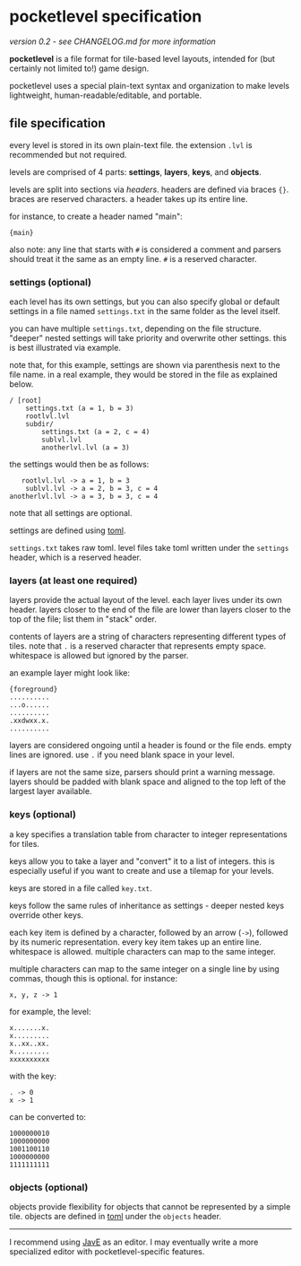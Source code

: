 # pocketlevel specification

*version 0.2 - see CHANGELOG.md for more information*

**pocketlevel** is a file format for tile-based level layouts, intended for (but certainly not limited to!) game design.

pocketlevel uses a special plain-text syntax and organization to make levels lightweight, human-readable/editable, and portable.


## file specification

every level is stored in its own plain-text file. the extension `.lvl` is recommended but not required.

levels are comprised of 4 parts: **settings**, **layers**, **keys**, and **objects**.

levels are split into sections via *headers*. headers are defined via braces `{}`. braces are reserved characters. a header takes up its entire line.

for instance, to create a header named "main":

````
{main}
````

also note: any line that starts with `#` is considered a comment and parsers should treat it the same as an empty line. `#` is a reserved character.

### settings (optional)

each level has its own settings, but you can also specify global or default settings in a file named `settings.txt` in the same folder as the level itself.

you can have multiple `settings.txt`, depending on the file structure. "deeper" nested settings will take priority and overwrite other settings. this is best illustrated via example.

note that, for this example, settings are shown via parenthesis next to the file name. in a real example, they would be stored in the file as explained below.

````
/ [root]
	settings.txt (a = 1, b = 3)
	rootlvl.lvl
	subdir/
		settings.txt (a = 2, c = 4)
		sublvl.lvl
		anotherlvl.lvl (a = 3)
````

the settings would then be as follows:

````
   rootlvl.lvl -> a = 1, b = 3
    sublvl.lvl -> a = 2, b = 3, c = 4
anotherlvl.lvl -> a = 3, b = 3, c = 4
````

note that all settings are optional.

settings are defined using [toml][toml].

`settings.txt` takes raw toml. level files take toml written under the `settings` header, which is a reserved header. 

### layers (at least one required)

layers provide the actual layout of the level. each layer lives under its own header. layers closer to the end of the file are lower than layers closer to the top of the file; list them in "stack" order.

contents of layers are a string of characters representing different types of tiles. note that `.` is a reserved character that represents empty space. whitespace is allowed but ignored by the parser.

an example layer might look like:

````
{foreground}
..........
...o......
..........
.xxdwxx.x.
..........
````

layers are considered ongoing until a header is found or the file ends. empty lines are ignored. use `.` if you need blank space in your level.

if layers are not the same size, parsers should print a warning message. layers should be padded with blank space and aligned to the top left of the largest layer available.

### keys (optional)

a key specifies a translation table from character to integer representations for tiles.

keys allow you to take a layer and "convert" it to a list of integers. this is especially useful if you want to create and use a tilemap for your levels.

keys are stored in a file called `key.txt`.

keys follow the same rules of inheritance as settings - deeper nested keys override other keys.

each key item is defined by a character, followed by an arrow (`->`), followed by its numeric representation. every key item takes up an entire line. whitespace is allowed. multiple characters can map to the same integer.

multiple characters can map to the same integer on a single line by using commas, though this is optional. for instance:

`x, y, z -> 1`

for example, the level:

````
x.......x.
x.........
x..xx..xx.
x.........
xxxxxxxxxx
````

with the key:

````
. -> 0
x -> 1
````

can be converted to:

````
1000000010
1000000000
1001100110
1000000000
1111111111
````

### objects (optional)

objects provide flexibility for objects that cannot be represented by a simple tile. objects are defined in [toml][toml] under the `objects` header.

---

I recommend using [JavE][jave] as an editor. I may eventually write a more specialized editor with pocketlevel-specific features.

[toml]: https://github.com/mojombo/toml
[jave]: http://jave.de/